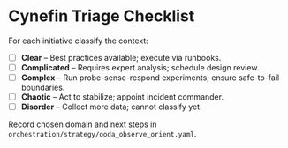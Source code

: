 # Cynefin Triage Checklist

For each initiative classify the context:

- [ ] **Clear** – Best practices available; execute via runbooks.
- [ ] **Complicated** – Requires expert analysis; schedule design review.
- [ ] **Complex** – Run probe-sense-respond experiments; ensure safe-to-fail boundaries.
- [ ] **Chaotic** – Act to stabilize; appoint incident commander.
- [ ] **Disorder** – Collect more data; cannot classify yet.

Record chosen domain and next steps in `orchestration/strategy/ooda_observe_orient.yaml`.
